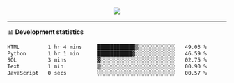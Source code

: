 <h3 align="center">
  <a href="https://github.com/hwalker928">
      <img src="https://github-profile-trophy.vercel.app/?username=hwalker928&no-bg=true&no-frame=true">
  </a>
</h3>


<hr>

📊 **Development statistics**

<!--START_SECTION:waka-->

```txt
HTML         1 hr 4 mins     ████████████▒░░░░░░░░░░░░   49.03 %
Python       1 hr 1 min      ███████████▓░░░░░░░░░░░░░   46.59 %
SQL          3 mins          ▓░░░░░░░░░░░░░░░░░░░░░░░░   02.75 %
Text         1 min           ▒░░░░░░░░░░░░░░░░░░░░░░░░   00.90 %
JavaScript   0 secs          ░░░░░░░░░░░░░░░░░░░░░░░░░   00.57 %
```

<!--END_SECTION:waka-->
